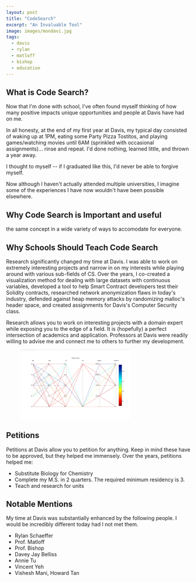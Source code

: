 ```yaml
---
layout: post
title: "CodeSearch"
excerpt: "An Invaluable Tool"
image: images/mondavi.jpg
tags: 
  - davis
  - rylan
  - matloff
  - bishop
  - education
---
```


## What is Code Search?
Now that I'm done with school, I've often found myself thinking of how many positive impacts unique opportunities and people at Davis have had on me.

In all honesty, at the end of my first year at Davis, my typical day consisted of waking up at 1PM, 
eating some Party Pizza Tostitos, and playing games/watching movies until 6AM (sprinkled with occasional
assignments)... rinse and repeat. I'd done nothing, learned little, and thrown a year away. 

I thought to myself -- if I graduated like this, I'd never be able to forgive myself. 

Now although I haven't actually attended multiple universities, I imagine some of the experiences I have now
wouldn't have been possible elsewhere.

## Why Code Search is Important and useful
the same concept in a wide variety of ways to accomodate for everyone.

## Why Schools Should Teach Code Search
Research significantly changed my time at Davis. I was able to work on extremely interesting projects and narrow
in on my interests while playing around with various sub-fields of CS. Over the years, I co-created a visualization
method for dealing with large datasets with continuous variables, developed a tool to help Smart Contract developers
test their Solidity contracts, researched network anonymization flaws in today's industry, defended against 
heap memory attacks by randomizing malloc's header space, and created assignments for Davis's Computer Security
class.

Research allows you to work on interesting projects with a domain expert while exposing you to the edge of a field.
It is (hopefully) a perfect intersection of academics and application. Professors at Davis were readily
willing to advise me and connect me to others to further my development. 

<figure style="width: 300px" class="align-right">
  <img src="/images/cdparcoord.png" alt="cdparcoord screenshot">
</figure> 

## Petitions
Petitions at Davis allow you to petition for anything. Keep in mind these have to be approved, but
they helped me immensely. Over the years, petitions helped me:
  * Substitute Biology for Chemistry
  * Complete my M.S. in 2 quarters. The required minimum residency is 3. 
  * Teach and research for units

## Notable Mentions
My time at Davis was substantially enhanced by the following people. I would be incredibly different today had I not met them.
  * Rylan Schaeffer
  * Prof. Matloff
  * Prof. Bishop
  * Davey Jay Belliss
  * Annie Tu
  * Vincent Yeh
  * Vishesh Mani, Howard Tan
